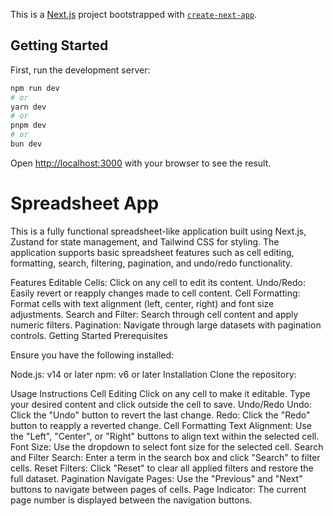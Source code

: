 This is a [Next.js](https://nextjs.org/) project bootstrapped with [`create-next-app`](https://github.com/vercel/next.js/tree/canary/packages/create-next-app).

## Getting Started

First, run the development server:

```bash
npm run dev
# or
yarn dev
# or
pnpm dev
# or
bun dev
```

Open [http://localhost:3000](http://localhost:3000) with your browser to see the result.

<h1>Spreadsheet App</h1>
This is a fully functional spreadsheet-like application built using Next.js,
Zustand for state management, and Tailwind CSS for styling. 
The application supports basic spreadsheet features such as cell editing, formatting, search, filtering, pagination, and undo/redo functionality.

Features
Editable Cells: Click on any cell to edit its content.
Undo/Redo: Easily revert or reapply changes made to cell content.
Cell Formatting: Format cells with text alignment (left, center, right) and font size adjustments.
Search and Filter: Search through cell content and apply numeric filters.
Pagination: Navigate through large datasets with pagination controls.
Getting Started
Prerequisites

Ensure you have the following installed:

Node.js: v14 or later
npm: v6 or later
Installation
Clone the repository:


Usage Instructions
Cell Editing
Click on any cell to make it editable.
Type your desired content and click outside the cell to save.
Undo/Redo
Undo: Click the "Undo" button to revert the last change.
Redo: Click the "Redo" button to reapply a reverted change.
Cell Formatting
Text Alignment: Use the "Left", "Center", or "Right" buttons to align text within the selected cell.
Font Size: Use the dropdown to select font size for the selected cell.
Search and Filter
Search: Enter a term in the search box and click "Search" to filter cells.
Reset Filters: Click "Reset" to clear all applied filters and restore the full dataset.
Pagination
Navigate Pages: Use the "Previous" and "Next" buttons to navigate between pages of cells.
Page Indicator: The current page number is displayed between the navigation buttons.



